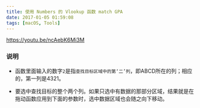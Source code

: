 ```yaml
---
title: 使用 Numbers 的 Vlookup 函数 match GPA
date: 2017-01-05 01:59:08
tags: [macOS, Tools]
---
```


https://youtu.be/ncAebK6Mi3M

### 说明

- 函数里面输入的数字`2`是指`查找目标区域中的第‘二’列`，即ABCD所在的列；相应的，第一列是4321。

- 要选中查找目标的整个两个列。如果只选中有数据的那部分区域，结果就是在拖动函数应用到下面的参数时，选中数据区域也会随之向下移动。